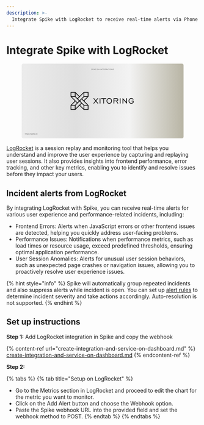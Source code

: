 ```yaml
---
description: >-
  Integrate Spike with LogRocket to receive real-time alerts via Phone calls, SMS, Slack, MS Teams, and more for user session anomalies, performance issues, and error tracking, ensuring quick incident response.
---
```


# Integrate Spike with LogRocket
<figure><img src="../.gitbook/assets/xitoring integration.png" alt=""><figcaption></figcaption></figure>

[LogRocket](https://logrocket.com) is a session replay and monitoring tool that helps you understand and improve the user experience by capturing and replaying user sessions. It also provides insights into frontend performance, error tracking, and other key metrics, enabling you to identify and resolve issues before they impact your users. 

## Incident alerts from LogRocket
By integrating LogRocket with Spike, you can receive real-time alerts for various user experience and performance-related incidents, including:

* Frontend Errors: Alerts when JavaScript errors or other frontend issues are detected, helping you quickly address user-facing problems.
* Performance Issues: Notifications when performance metrics, such as load times or resource usage, exceed predefined thresholds, ensuring optimal application performance.
* User Session Anomalies: Alerts for unusual user session behaviors, such as unexpected page crashes or navigation issues, allowing you to proactively resolve user experience issues.

{% hint style="info" %}
Spike will automatically group repeated incidents and also suppress alerts while incident is open. You can set up [alert rules](https://docs.spike.sh/alerts/alert-rules) to determine incident severity and take actions accordingly. Auto-resolution is not supported.
{% endhint %}

## Set up instructions

**Step 1:** Add LogRocket integration in Spike and copy the webhook

{% content-ref url="create-integration-and-service-on-dashboard.md" %}
[create-integration-and-service-on-dashboard.md](create-integration-and-service-on-dashboard.md)
{% endcontent-ref %}


**Step 2:**

{% tabs %}
{% tab title="Setup on LogRocket" %}
* Go to the Metrics section in LogRocket and proceed to edit the chart for the metric you want to monitor.
* Click on the Add Alert button and choose the Webhook option.
* Paste the Spike webhook URL into the provided field and set the webhook method to POST.
{% endtab %}
{% endtabs %}